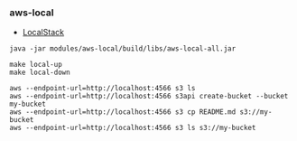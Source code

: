 ### aws-local

* [LocalStack](https://localstack.cloud)

```
java -jar modules/aws-local/build/libs/aws-local-all.jar

make local-up
make local-down

aws --endpoint-url=http://localhost:4566 s3 ls
aws --endpoint-url=http://localhost:4566 s3api create-bucket --bucket my-bucket
aws --endpoint-url=http://localhost:4566 s3 cp README.md s3://my-bucket
aws --endpoint-url=http://localhost:4566 s3 ls s3://my-bucket
```

<!--
https://theodorebrgn.medium.com/localstacks-guide-to-run-aws-serverless-environment-locally-discover-the-power-of-lambda-f958f8b6330
https://sopin.dev/2021/01/13/Running-AWS-Lambda-written-in-Java-with-Docker
https://docs.min.io/docs/minio-gateway-for-s3.html
https://medium.com/digio-australia/multipart-upload-to-s3-using-aws-sdk-for-java-d3fd2e17f515
-->
